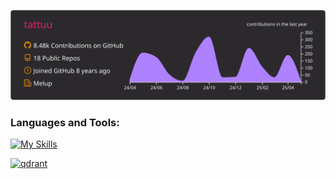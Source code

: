 [![](https://raw.githubusercontent.com/tattuu/tattuu/main/profile-summary-card-output/monokai/0-profile-details.svg)](https://github.com/vn7n24fzkq/github-profile-summary-cards)
<!-- [![](https://raw.githubusercontent.com/tattuu/tattuu/main/profile-summary-card-output/monokai/1-repos-per-language.svg)](https://github.com/vn7n24fzkq/github-profile-summary-cards)  -->

<h3 align="left">Languages and Tools:</h3>

[![My Skills](https://skillicons.dev/icons?i=ts,python,c,vue,fastapi,flutter,postgresql,firebase,aws,docker,selenium)](https://skillicons.dev)
<p align="left">
    <a href="https://qdrant.tech/" target="_blank"> <img src="https://raw.githubusercontent.com/gilbarbara/logos/92bb74e98bca1ea1ad794442676ebc4e75038adc/logos/qdrant-icon.svg" alt="qdrant" width="40" height="40"/> </a>
</p>
  
<!--
**tattuu/tattuu** is a ✨ _special_ ✨ repository because its `README.md` (this file) appears on your GitHub profile.

Here are some ideas to get you started:

- 🔭 I’m currently working on ...
- 🌱 I’m currently learning ...
- 👯 I’m looking to collaborate on ...
- 🤔 I’m looking for help with ...
- 💬 Ask me about ...
- 📫 How to reach me: ...
- 😄 Pronouns: ...
- ⚡ Fun fact: ...
-->
